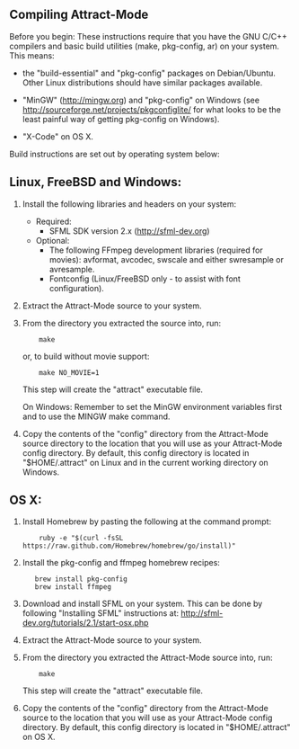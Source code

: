 Compiling Attract-Mode
----------------------

Before you begin: These instructions require that you have the GNU
C/C++ compilers and basic build utilities (make, pkg-config, ar) on your
system.  This means:

* the "build-essential" and "pkg-config" packages on Debian/Ubuntu.  Other
  Linux distributions should have similar packages available.

* "MinGW" (<http://mingw.org>) and "pkg-config" on Windows 
  (see <http://sourceforge.net/projects/pkgconfiglite/> for what looks to be
  the least painful way of getting pkg-config on Windows).

* "X-Code" on OS X.

Build instructions are set out by operating system below:

Linux, FreeBSD and Windows:
---------------------------

1. Install the following libraries and headers on your system:
   * Required:
      - SFML SDK version 2.x (<http://sfml-dev.org>)
   * Optional:
      - The following FFmpeg development libraries (required for movies):
        avformat, avcodec, swscale and either swresample or avresample.
      - Fontconfig (Linux/FreeBSD only - to assist with font configuration).

2. Extract the Attract-Mode source to your system.

3. From the directory you extracted the source into, run:

           make

   or, to build without movie support: 

           make NO_MOVIE=1

   This step will create the "attract" executable file.

   On Windows: Remember to set the MinGW environment variables first and 
to use the MINGW make command.

4. Copy the contents of the "config" directory from the Attract-Mode 
source directory to the location that you will use as your Attract-Mode 
config directory.  By default, this config directory is located in 
"$HOME/.attract" on Linux and in the current working directory on Windows.

OS X:
-----

1. Install Homebrew by pasting the following at the command prompt:

           ruby -e "$(curl -fsSL https://raw.github.com/Homebrew/homebrew/go/install)"

2.  Install the pkg-config and ffmpeg homebrew recipes:

           brew install pkg-config
           brew install ffmpeg

3. Download and install SFML on your system.  This can be done by following
"Installing SFML" instructions at: <http://sfml-dev.org/tutorials/2.1/start-osx.php>

4. Extract the Attract-Mode source to your system.

5. From the directory you extracted the Attract-Mode source into, run:

           make

   This step will create the "attract" executable file.

6. Copy the contents of the "config" directory from the Attract-Mode 
source to the location that you will use as your Attract-Mode config
directory.  By default, this config directory is located in "$HOME/.attract"
on OS X.
